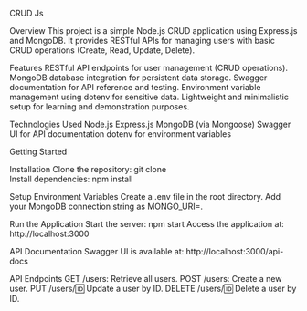 CRUD Js

Overview
  This project is a simple Node.js CRUD application using Express.js and MongoDB. It provides RESTful APIs for managing users with basic CRUD operations (Create, Read, Update, Delete).

Features
  RESTful API endpoints for user management (CRUD operations).
  MongoDB database integration for persistent data storage.
  Swagger documentation for API reference and testing.
  Environment variable management using dotenv for sensitive data.
  Lightweight and minimalistic setup for learning and demonstration purposes.
  
Technologies Used
  Node.js
  Express.js
  MongoDB (via Mongoose)
  Swagger UI for API documentation
  dotenv for environment variables
  
Getting Started

Installation
  Clone the repository: git clone <repository-url>  
  Install dependencies: npm install
  
Setup Environment Variables
  Create a .env file in the root directory.
  Add your MongoDB connection string as MONGO_URI=<your-mongodb-uri>.

Run the Application
  Start the server: npm start
  Access the application at: http://localhost:3000
  
API Documentation
  Swagger UI is available at: http://localhost:3000/api-docs

API Endpoints
  GET /users: Retrieve all users.
  POST /users: Create a new user.
  PUT /users/:id: Update a user by ID.
  DELETE /users/:id: Delete a user by ID.

